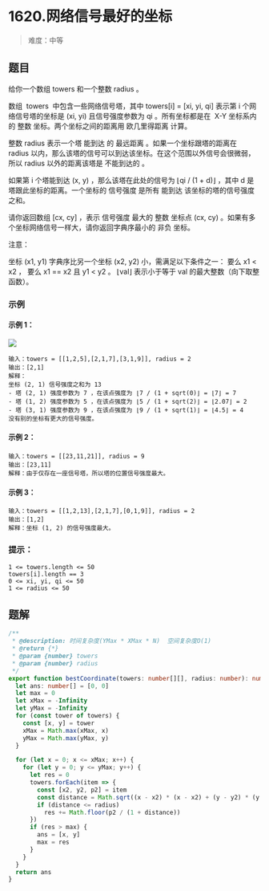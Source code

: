 # 1620.网络信号最好的坐标

> 难度：中等

## 题目

给你一个数组 towers 和一个整数 radius 。

数组  towers  中包含一些网络信号塔，其中 towers[i] = [xi, yi, qi] 表示第 i 个网络信号塔的坐标是 (xi, yi) 且信号强度参数为 qi 。所有坐标都是在  X-Y 坐标系内的 整数 坐标。两个坐标之间的距离用 欧几里得距离 计算。

整数 radius 表示一个塔 能到达 的 最远距离 。如果一个坐标跟塔的距离在 radius 以内，那么该塔的信号可以到达该坐标。在这个范围以外信号会很微弱，所以 radius 以外的距离该塔是 不能到达的 。

如果第 i 个塔能到达 (x, y) ，那么该塔在此处的信号为 ⌊qi / (1 + d)⌋ ，其中 d 是塔跟此坐标的距离。一个坐标的 信号强度 是所有 能到达 该坐标的塔的信号强度之和。

请你返回数组 [cx, cy] ，表示 信号强度 最大的 整数 坐标点 (cx, cy) 。如果有多个坐标网络信号一样大，请你返回字典序最小的 非负 坐标。

注意：

坐标 (x1, y1) 字典序比另一个坐标 (x2, y2) 小，需满足以下条件之一：
要么 x1 < x2 ，
要么 x1 == x2 且 y1 < y2 。
⌊val⌋ 表示小于等于 val 的最大整数（向下取整函数）。

### 示例

#### 示例 1：

![](https://assets.leetcode-cn.com/aliyun-lc-upload/uploads/2020/10/17/untitled-diagram.png)
```
输入：towers = [[1,2,5],[2,1,7],[3,1,9]], radius = 2
输出：[2,1]
解释：
坐标 (2, 1) 信号强度之和为 13
- 塔 (2, 1) 强度参数为 7 ，在该点强度为 ⌊7 / (1 + sqrt(0)⌋ = ⌊7⌋ = 7
- 塔 (1, 2) 强度参数为 5 ，在该点强度为 ⌊5 / (1 + sqrt(2)⌋ = ⌊2.07⌋ = 2
- 塔 (3, 1) 强度参数为 9 ，在该点强度为 ⌊9 / (1 + sqrt(1)⌋ = ⌊4.5⌋ = 4
没有别的坐标有更大的信号强度。
```

#### 示例 2：

```
输入：towers = [[23,11,21]], radius = 9
输出：[23,11]
解释：由于仅存在一座信号塔，所以塔的位置信号强度最大。
```

#### 示例 3：

```
输入：towers = [[1,2,13],[2,1,7],[0,1,9]], radius = 2
输出：[1,2]
解释：坐标 (1, 2) 的信号强度最大。
```

### 提示：

```
1 <= towers.length <= 50
towers[i].length == 3
0 <= xi, yi, qi <= 50
1 <= radius <= 50
```

## 题解

```ts
/**
 * @description: 时间复杂度(YMax * XMax * N)  空间复杂度O(1)
 * @return {*}
 * @param {number} towers
 * @param {number} radius
 */
export function bestCoordinate(towers: number[][], radius: number): number[] {
  let ans: number[] = [0, 0]
  let max = 0
  let xMax = -Infinity
  let yMax = -Infinity
  for (const tower of towers) {
    const [x, y] = tower
    xMax = Math.max(xMax, x)
    yMax = Math.max(yMax, y)
  }

  for (let x = 0; x <= xMax; x++) {
    for (let y = 0; y <= yMax; y++) {
      let res = 0
      towers.forEach(item => {
        const [x2, y2, p2] = item
        const distance = Math.sqrt((x - x2) * (x - x2) + (y - y2) * (y - y2))
        if (distance <= radius)
          res += Math.floor(p2 / (1 + distance))
      })
      if (res > max) {
        ans = [x, y]
        max = res
      }
    }
  }
  return ans
}
```
